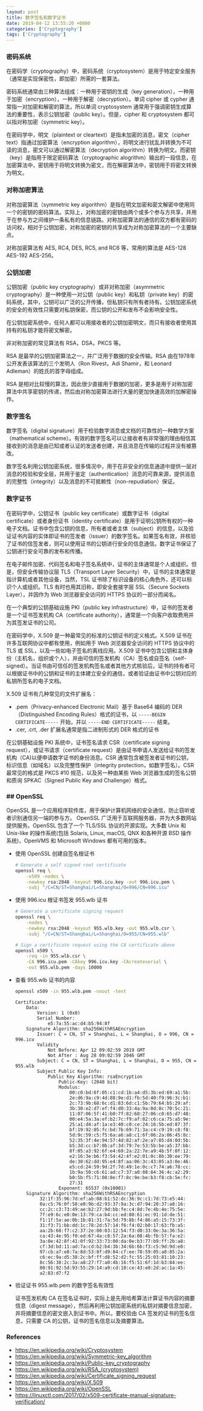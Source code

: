 ```yaml
---
layout: post
title: 数字签名和数字证书
date: 2019-04-12 13:55:20 +0800
categories: ['Cryptography']
tags: ['Cryptography']
---
```


### 密码系统

在密码学（cryptography）中，密码系统（cryptosystem）是用于特定安全服务（通常是实现保密性，即加密）所需的一套算法。

密码系统通常由三种算法组成：一种用于密钥的生成（key generation），一种用于加密（encryption），一种用于解密（decryption）。单词 cipher 或 cypher 通常指一对加密和解密的算法，所以单词  cryptosystem 通常用于强调密钥生成算法的重要性，表示公钥加密（public key）。但是，cipher 和 cryptosystem 都可以指对称加密（symmetric key）。

在密码学中，明文（plaintext  or cleartext）是指未加密的消息，密文（cipher text）指通过加密算法（encryption algorithm），将明文进行扰乱并转换为不可读的消息，密文可以通过解密算法（decryption algorithm）转换为明文。而密钥（key）是指用于限定密码算法（cryptographic alogrithm）输出的一段信息，在加密算法中，密钥用于将明文转换为密文，而在解密算法中，密钥用于将密文转换为明文。

### 对称加密算法

对称加密算法（symmetric key algorithm）是指在明文加密和密文解密中使用同一个的密钥的密码算法。实际上，对称加密的密钥由两个或多个参与方共享，并用于在参与方之间维护一条私有的信息链路。对称加密算法的通信的双方都有密码的访问权，相对于公钥加密，对称加密的密钥的共享成为对称加密算法的一个主要缺点。

对称加密算法有 AES, RC4, DES, RC5, and RC6 等，常用的算法是 AES-128 AES-192 AES-256。

### 公钥加密

公钥加密（public key cryptography）或非对称加密（asymmetric cryptography）是一种使用一对公钥（public key）和私钥（private key）的密码系统，其中，公钥可以广泛的公开传播，但私钥只有所有者持有。公钥加密系统的安全的有效性只需要对私钥保密，而公钥的公开和发布不会影响安全性。

在公钥加密系统中，任何人都可以用接收者的公钥加密明文，而只有接收者使用其持有的私钥才能将密文解密。

非对称加密的常见算法有 RSA，DSA，PKCS 等。

RSA 是最早的公钥加密算法之一，并广泛用于数据的安全传输。RSA 由在1978年公开发表该算法的三个发明人（Ron Rivest，Adi Shamir，和 Leonard Adleman）的姓氏的首字母组成。

RSA 是相对比较慢的算法，因此很少直接用于数据的加密，更多是用于对称加密算法中共享密钥的传递，然后由对称加密算法进行大量的更加快速高效的加解密操作。

### 数字签名

数字签名（digital signature）用于检验数字消息或文档的可靠性的一种数学方案（mathematical scheme）。有效的数字签名可以让接收者有非常强的理由相信其接收到的消息是由已知或者认证的发送者创建，并且消息在传输的过程并没有被篡改。

数字签名利用公钥加密系统，很多情况中，用于在非安全的信息通道中提供一层对消息的校验和安全层，并用于鉴定（authentication）消息的可靠来源，提供消息的完整性（integrity）以及消息的不可抵赖性（non-repudiation）保证。

### 数字证书

在密码学中，公钥证书（public key certificate）或数字证书（digital certificate）或者身份证书（identity certificate）是用于证明公钥所有权的一种电子文档。证书中包含公钥的信息，所有者或者主体（subject）的信息，以及验证证书内容的实体即证书的签发者（issuer）的数字签名。如果签名有效，并核验了证书的信签发者，则可以使用证书的公钥进行安全的信息通信。数字证书保证了公钥进行安全可靠的发布和传播。

在电子邮件加密、代码签名和电子签名系统中，证书的主体通常是个人或组织。但是，但安全传输协议层 TLS（Transport Layer Security）中，证书的主体通常是指计算机或者其他设备，当然，TSL 证书除了标识设备的核心角色外，还可以标识个人或组织。TLS 有时也用其旧称，即安全套接字层 SSL（Secure Sockets Layer），并因作为 Web 浏览器安全访问的 HTTPS 协议的一部分而闻名。

在一个典型的公钥基础设施 PKI（public key infrastructure）中，证书的签发者是一个证书签发机构 CA（certificate authority），通常是一个向客户收取费用并为其签发证书的公司。

在密码学中，X.509 是一种最常见的标准的公钥证书的定义格式。X.509 证书在许多互联网协议中都有使用，例如用于 Web 浏览器安全访问的 HTTPS 协议中的 TLS 或 SSL，以及一些如电子签名的离线应用。X.509 证书中包含公钥和主体身份（主机名，组织或个人），并由可信的签发机构（CA）签名或自签名（self-signed）。当证书由可信任的签发机构签名或者其他方式核验后，证书的持有者可以根据证书中的公钥和证书的主体建立安全的通信，或者验证由证书中公钥对应的私钥所签名的电子文档。

X.509 证书有几种常见的文件扩展名：

- .pem（Privacy-enhanced Electronic Mail）基于 Base64 编码的 DER （Distinguished Encoding Rules）格式的证书，以 `-----BEGIN CERTIFICATE-----` 开始，并以 `-----END CERTIFICATE-----` 结束。
- .cer, .crt, .der 扩展名通常是指二进制形式的 DER 格式的证书

在公钥基础设施 PKI 系统中，证书签名请求 CSR（certificate signing request），或证书请求（certificate request）是由证书申请人发送给证书的签发机构（CA)以便申请数字证书的身份消息。CSR 通常包含被签发者证书的公钥，标识信息（如域名）以及完整性保护（integrity protection，如数字签名）。CSR 最常见的格式是 PKCS #10 规范，以及另一种由某些 Web 浏览器生成的签名公钥和质询 SPKAC（Signed Public Key and Challenge）格式。

### ## OpenSSL

OpenSSL 是一个应用程序软件库，用于保护计算机网络的安全通信，防止窃听或者识别通信另一端的参与方。 OpenSSL 广泛用于互联网服务器，并为大多数网站提供服务。OpenSSL 包含了一个 TLS/SSL 协议的开源实现。大多数 Unix 和 Unix-like 的操作系统(包括 Solaris, Linux, macOS, QNX 和各种开源 BSD 操作系统)，OpenVMS 和 Microsoft Windows 都有可用的版本。

- 使用 OpenSSL 创建自签名根证书
  
  ```sh
  # Generate a self signed root certificate
  openssl req \
      -x509 -nodes \
      -newkey rsa:2048 -keyout 996.icu.key -out 996.icu.pem \
      -subj "/C=CN/ST=Shanghai/L=Shanghai/O=996/CN=996.icu"
  ```
  
- 使用 996.icu 根证书签发 955.wlb 证书
  
  ```sh
  # Generate a certificate signing request
  openssl req \
      -nodes \
      -newkey rsa:2048 -keyout 955.wlb.key -out 955.wlb.csr \
      -subj "/C=CN/ST=Shanghai/L=Shanghai/O=955/CN=955.wlb"
  
  # Sign a certificate request using the CA certificate above
  openssl x509 \
      -req -in 955.wlb.csr \
      -CA 996.icu.pem -CAkey 996.icu.key -CAcreateserial \
      -out 955.wlb.pem -days 10000
  ```
  
- 查看 955.wlb 证书的内容
  
  ```sh
  openssl x509 -in 955.wlb.pem -noout -text
  ```
  
  ```none
  Certificate:
      Data:
          Version: 1 (0x0)
          Serial Number:
              e5:7a:55:ac:d4:b5:94:8f
      Signature Algorithm: sha256WithRSAEncryption
          Issuer: C = CN, ST = Shanghai, L = Shanghai, O = 996, CN = 996.icu
          Validity
              Not Before: Apr 12 09:02:59 2019 GMT
              Not After : Aug 28 09:02:59 2046 GMT
          Subject: C = CN, ST = Shanghai, L = Shanghai, O = 955, CN = 955.wlb
          Subject Public Key Info:
              Public Key Algorithm: rsaEncryption
                  Public-Key: (2048 bit)
                  Modulus:
                      00:c0:bd:6f:05:c1:cd:1b:a4:d5:3b:ed:69:a1:5b:
                      2e:d6:9a:c9:4d:88:9e:d1:fb:5d:40:f9:96:3c:b1:
                      2c:73:9b:68:6c:d1:83:6d:c1:5b:79:64:b5:29:af:
                      3b:30:e2:d7:ef:f4:d0:33:4a:9a:0d:8c:70:5c:21:
                      11:07:06:5f:41:b0:7f:82:68:27:06:c0:65:d7:48:
                      00:e4:5a:3a:ef:b2:7c:f9:af:82:c6:ca:75:a5:9e:
                      25:a1:d4:af:1a:e3:40:c0:ce:24:16:5b:ed:87:3f:
                      bf:19:92:05:fc:bd:7b:69:71:3a:c4:c9:19:c8:f8:
                      5d:9c:59:c5:f5:6a:a6:a8:c1:6f:06:2a:06:45:8c:
                      52:35:3f:4e:94:57:4d:82:af:2e:a7:05:d4:0d:5b:
                      b5:3d:cc:b7:0b:af:3d:79:7e:53:5b:be:a5:37:bb:
                      8f:05:a3:92:6f:e4:69:2a:22:7e:a9:4b:5f:0f:12:
                      e2:16:3e:b6:f3:54:42:4f:e2:01:0c:8b:30:ee:79:
                      de:30:62:dd:95:e4:8f:aa:06:3c:43:05:a3:0e:46:
                      e5:cd:24:59:9d:2f:7d:49:1e:0c:c7:74:a6:78:cc:
                      1b:9a:50:c6:61:ad:c7:37:a0:08:84:36:4c:a2:29:
                      b0:5b:f5:71:08:8e:f7:8c:9e:be:b3:f8:cb:5e:fc:
                      27:31
                  Exponent: 65537 (0x10001)
      Signature Algorithm: sha256WithRSAEncryption
           32:1f:35:96:7d:ef:ab:08:b1:52:dc:36:9c:c1:7d:73:e5:44:
           0a:c5:76:0f:58:e0:9b:d2:93:37:9a:3c:d7:94:20:37:a8:16:
           cc:2c:c3:73:49:ae:b2:27:9d:bb:fe:c4:8d:7e:4b:4e:75:5e:
           7f:e9:6c:e0:0e:13:79:ca:b4:cc:ed:80:61:ec:91:1d:de:51:
           f1:1f:5a:ae:0b:1b:81:31:7a:5d:79:8b:f4:86:a5:15:73:3f:
           31:f3:71:bb:dd:1c:78:2d:57:14:f6:f4:02:b0:17:63:fb:a5:
           aa:2b:68:f7:c2:37:2e:80:03:12:54:f3:d0:33:0e:3a:36:5a:
           ca:43:4e:95:f0:ed:67:4a:c8:57:2a:6a:08:4b:fb:57:fa:e2:
           3a:0e:42:8f:41:0f:92:33:73:00:da:0e:b3:77:b9:ff:2b:a8:
           cf:3d:bd:11:ad:7a:cd:b2:b4:3b:34:6b:6b:f3:c5:9d:9d:e0:
           97:cb:a7:e8:7a:8d:53:8f:d9:84:cf:ee:78:59:05:a8:85:2a:
           c6:ec:9a:d5:38:2c:bf:ff:d8:52:d2:fc:55:25:03:81:10:23:
           8c:56:38:2c:3a:a8:27:f7:a0:4b:16:f5:51:6f:1d:b3:84:ee:
           08:91:92:5d:93:55:29:14:a9:cd:10:ce:43:e0:2d:ac:1a:45:
           a2:83:d7:f2
  ```
  
- 验证证书 955.wlb.pem 的数字签名有效性
  
  证书签发机构 CA 在签名证书时，实际上是先用哈希算法计算证书内容的摘要信息（digest message），然后再利用公钥加密系统的私钥对摘要信息加密，并将摘要信息的密文嵌入到证书中。所以，要校验由 CA 签发的证书的签名信息，只需要 CA 的公钥，证书的签名信息以及摘要算法。



### References

- https://en.wikipedia.org/wiki/Cryptosystem
- https://en.wikipedia.org/wiki/Symmetric-key_algorithm
- https://en.wikipedia.org/wiki/Public-key_cryptography
- https://en.wikipedia.org/wiki/RSA_(cryptosystem)
- https://en.wikipedia.org/wiki/Certificate_signing_request
- https://en.wikipedia.org/wiki/X.509
- https://en.wikipedia.org/wiki/OpenSSL
- https://linuxctl.com/2017/02/x509-certificate-manual-signature-verification/
